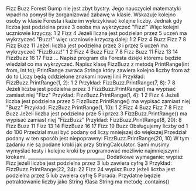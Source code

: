 Fizz Buzz Forest Gump nie jest zbyt bystry. Jego nauczyciel matematyki wpadł na pomysł by zorganizować zabawę w klasie. Wskazuje kolejno osoby w klasie Foresta i każe im wykrzykiwać kolejne liczby. Jednak gdy liczba jest podzielna przez 3 osoba ma wykrzyczeć "Fizz!" Więc kolejni uczniowie krzyczą: 1 2 Fizz 4 Jeżeli liczna jest podzielan przez 5 uczeń ma wykrzyczeć "Buzz!" więc uczniowie krzyczą dalej: 1 2 Fizz 4 Buzz Fizz 7 8 Fizz Buzz 11 Jeżeli liczba jest podzielna przez 3 i przez 5 uczeń ma wykrzyczeć "FizzBuzz!" 1 2 Fizz 4 Buzz Fizz 7 8 Fizz Buzz 11 Fizz 13 14 FizzBuzz 16 17 Fizz ... Napisz program dla Foresta dzięki któremu będzie wiedział co ma wykrzyczeć. Napisz klasę FizzBuzz z metodą PrintRange(int from, int to); PrintRange zwraca Stringa który zawiera kolejno liczby from aż do to Liczy będą oddzielone znakami nowej linii Przykład: FizzBuzz.PrintRange(1, 2): 1 2 Przykład: FizzBuzz.PrintRange(7, 8): 7 8 Jeżeli liczba jest podzielna przez 3 FizzBuzz.PrintRange() ma wypisać zamiast niej "Fizz" Przykład: FizzBuzz.PrintRange(1, 4): 1 2 Fizz 4 Jeżeli liczba jest podzielna przez 5 FizzBuzz.PrintRange() ma wypisać zamiast niej "Buzz" Przykład: FizzBuzz.PrintRange(1, 10): 1 2 Fizz 4 Buzz Fizz 7 8 Fizz Buzz Jeżeli liczba jest podzielna prze 5 i przez 3 FizzBuzz.PrintRange() ma wypisać zamiast niej "FizzBuzz" Przykład: FizzBuzz.PrintRange(8, 20): 8 Fizz Buzz 11 Fizz 13 14 FizzBuzz 16 17 Fizz 19 Buzz Obsługujemy liczby od 1 do 100 Przedział musi być podany od liczy mniejszej do większej Przedział podany w ten sposób jest niepoprawny: FizzBuzz.PrintRange(20, 10) W tym zadaniu nie są podane kroki jak przy StringCalculator. Sami musimy wymyślać testy i kolejne kroki by programować możliwie najmniejszymi krokami. _________________________________ Dodatkowe wymaganie: wypisz Fizz jeżeli liczba jest podzielna przez 3 lub zawiera cyfrę 3 Przykład: FizzBuzz.PrintRange(22, 24): 22 Fizz 24 wypisz Buzz jeżeli liczba jest podzielna przez 5 lub zweiera cyfrę 5 Porada: Przydatne będzie potraktowanie liczby jako String Klasa String ma metodę .contains()
